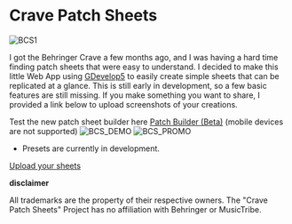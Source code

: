 # Crave Patch Sheets
![BCS1](https://github.com/user-attachments/assets/84c42c23-a036-4a91-9192-98d8e27103fa)

I got the Behringer Crave a few months ago, and I was having a hard time finding patch sheets that were easy to understand. I decided to make this little Web App using [GDevelop5](https://github.com/4ian/GDevelop) to easily create simple sheets that can be replicated at a glance. This is still early in development, so a few basic features are still missing. If you make something you want to share, I provided a link below to upload screenshots of your creations. 

Test the new patch sheet builder here
[Patch Builder (Beta)](https://itch.io/embed-upload/13687831?color=333333) (mobile devices are not supported)
![BCS_DEMO](https://github.com/user-attachments/assets/0144d8d2-9043-4c6f-9425-7ff681362aa5)
![BCS_PROMO](https://github.com/user-attachments/assets/6e17f1d2-5cee-434b-aaee-26d02eda5693)
* Presets are currently in development.  



[Upload your sheets](https://connor.edgingtondesmet.com/patch-upload)

**disclaimer**

All trademarks are the property of their respective owners. The "Crave Patch Sheets" Project has no affiliation with Behringer or MusicTribe.
